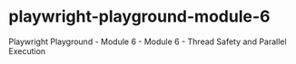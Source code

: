 # playwright-playground-module-6
Playwright Playground - Module 6 -  Module 6 - Thread Safety and Parallel Execution

